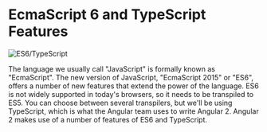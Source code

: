 # EcmaScript 6 and TypeScript Features

![ES6/TypeScript](../images/es6-typescript.png "ES6 and TypeScript")

The language we usually call "JavaScript" is formally known as "EcmaScript".
The new version of JavaScript, "EcmaScript 2015" or "ES6", offers a number of new features that extend the power of the language.
ES6 is not widely supported in today's browsers, so it needs to be transpiled to ES5.
You can choose between several transpilers, but we'll be using TypeScript,
which is what the Angular team uses to write Angular 2. Angular 2 makes use of a number of features of ES6 and TypeScript.
